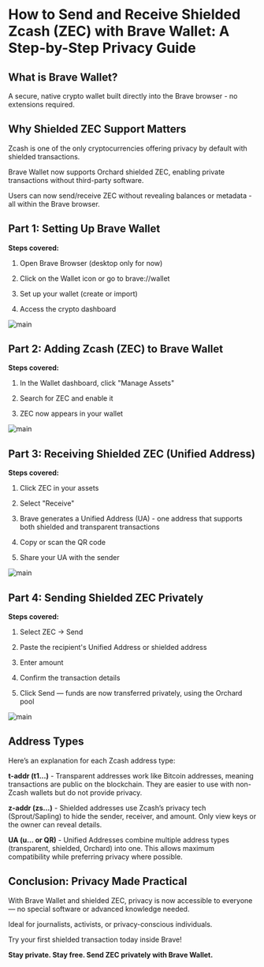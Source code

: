 # How to Send and Receive Shielded Zcash (ZEC) with Brave Wallet: A Step-by-Step Privacy Guide


## What is Brave Wallet?
A secure, native crypto wallet built directly into the Brave browser - no extensions required.


## Why Shielded ZEC Support Matters


Zcash is one of the only cryptocurrencies offering privacy by default with shielded transactions.

Brave Wallet now supports Orchard shielded ZEC, enabling private transactions without third-party software.

Users can now send/receive ZEC without revealing balances or metadata - all within the Brave browser.




## Part 1: Setting Up Brave Wallet

**Steps covered:**

1. Open Brave Browser (desktop only for now)

2. Click on the Wallet icon or go to brave://wallet

3. Set up your wallet (create or import)

4. Access the crypto dashboard

![main](https://github.com/Kellyjoe8/zechub/blob/main/Screenshot%202025-08-09%20074007.png)



## Part 2: Adding Zcash (ZEC) to Brave Wallet

**Steps covered:**

1. In the Wallet dashboard, click "Manage Assets"

2. Search for ZEC and enable it

3. ZEC now appears in your wallet


![main](https://github.com/Kellyjoe8/zechub/blob/main/Screenshot%202025-08-09%20074608.png)



## Part 3: Receiving Shielded ZEC (Unified Address)

**Steps covered:**

1. Click ZEC in your assets

2. Select "Receive"

3. Brave generates a Unified Address (UA) - one address that supports both shielded and transparent transactions

4. Copy or scan the QR code

5. Share your UA with the sender


![main](https://github.com/Kellyjoe8/zechub/blob/main/Screenshot%202025-08-09%20075018.png)



## Part 4: Sending Shielded ZEC Privately

**Steps covered:**

1. Select ZEC -> Send

2. Paste the recipient's Unified Address or shielded address

3. Enter amount

4. Confirm the transaction details

5. Click Send — funds are now transferred privately, using the Orchard pool


![main](https://raw.githubusercontent.com/Kellyjoe8/zechub/refs/heads/main/Internet_20250808_172118_4.webp)




## Address Types

Here’s an explanation for each Zcash address type:

**t-addr (t1...)** - Transparent addresses work like Bitcoin addresses, meaning transactions are public on the blockchain. They are easier to use with non-Zcash wallets but do not provide privacy.

**z-addr (zs...)** - Shielded addresses use Zcash’s privacy tech (Sprout/Sapling) to hide the sender, receiver, and amount. Only view keys or the owner can reveal details.

**UA (u... or QR)** - Unified Addresses combine multiple address types (transparent, shielded, Orchard) into one. This allows maximum compatibility while preferring privacy where possible.





## Conclusion: Privacy Made Practical

With Brave Wallet and shielded ZEC, privacy is now accessible to everyone — no special software or advanced knowledge needed.

Ideal for journalists, activists, or privacy-conscious individuals.

Try your first shielded transaction today inside Brave!


**Stay private. Stay free. Send ZEC privately with Brave Wallet.**
